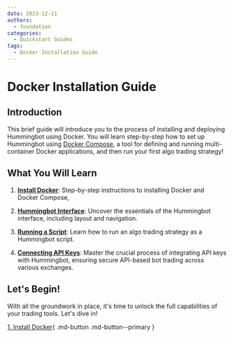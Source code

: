 ```yaml
---
date: 2023-12-11
authors:
  - foundation
categories:
  - Quickstart Guides
tags:
  - Docker Installation Guide
---
```


# Docker Installation Guide

## Introduction

This brief guide will introduce you to the process of installing and deploying Hummingbot using Docker. You will learn step-by-step how to set up Hummingbot using [Docker Compose](https://docs.docker.com/compose/), a tool for defining and running multi-container Docker applications, and then run your first algo trading strategy!

## What You Will Learn

1. [**Install Docker**](1-installation.md): Step-by-step instructions to installing Docker and Docker Compose,

2. [**Hummingbot Interface**](2-hb-interface.md): Uncover the essentials of the Hummingbot interface, including layout and navigation.

3. [**Running a Script**](3-run-script.md): Learn how to run an algo trading strategy as a Hummingbot script.

4. [**Connecting API Keys**](4-api-keys.md): Master the crucial process of integrating API keys with Hummingbot, ensuring secure API-based bot trading across various exchanges.

## Let's Begin!

With all the groundwork in place, it's time to unlock the full capabilities of your trading tools. Let's dive in!

[1. Install Docker](1-installation.md){ .md-button .md-button--primary }
